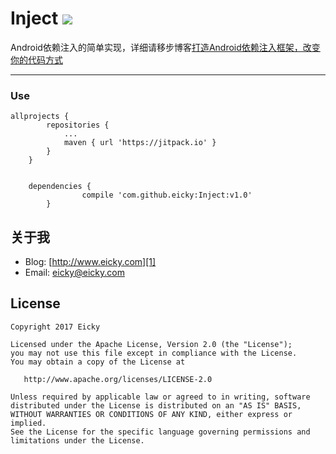 # Inject [![](https://jitpack.io/v/eicky/Inject.svg)](https://jitpack.io/#eicky/Inject)

Android依赖注入的简单实现，详细请移步博客[打造Android依赖注入框架，改变你的代码方式](http://blog.csdn.net/wangliblog/article/details/64462190)

-----

### Use
```
allprojects {
		repositories {
			...
			maven { url 'https://jitpack.io' }
		}
	}


	dependencies {
    	        compile 'com.github.eicky:Inject:v1.0'
    	}
```


## 关于我

* Blog: [http://www.eicky.com][1]
* Email: eicky@eicky.com

## License

    Copyright 2017 Eicky

    Licensed under the Apache License, Version 2.0 (the "License");
    you may not use this file except in compliance with the License.
    You may obtain a copy of the License at

       http://www.apache.org/licenses/LICENSE-2.0

    Unless required by applicable law or agreed to in writing, software
    distributed under the License is distributed on an "AS IS" BASIS,
    WITHOUT WARRANTIES OR CONDITIONS OF ANY KIND, either express or implied.
    See the License for the specific language governing permissions and
    limitations under the License.

 [1]: http://www.eicky.com